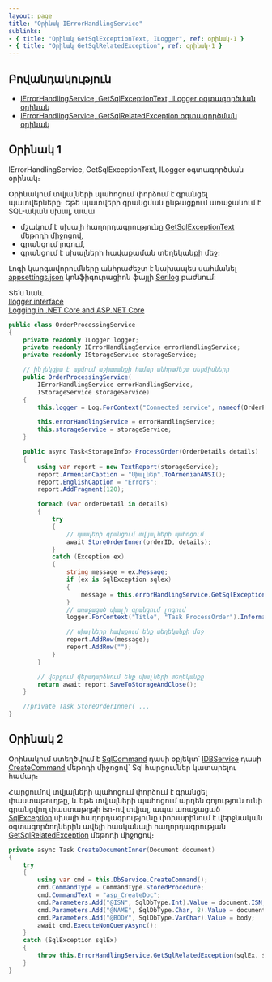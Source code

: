 ```yaml
---
layout: page
title: "Օրինակ IErrorHandlingService" 
sublinks:
- { title: "Օրինակ GetSqlExceptionText, ILogger", ref: օրինակ-1 }
- { title: "Օրինակ GetSqlRelatedException", ref: օրինակ-1 }
---
```


## Բովանդակություն
- [IErrorHandlingService, GetSqlExceptionText, ILogger օգտագործման օրինակ](#օրինակ-1)
- [IErrorHandlingService, GetSqlRelatedException օգտագործման օրինակ](#օրինակ-1)

## Օրինակ 1

IErrorHandlingService, GetSqlExceptionText, ILogger օգտագործման օրինակ։

Օրինակում տվյալների պահոցում փորձում է գրանցել պատվերները։ 
Եթե պատվերի գրանցման ընթացքում առաջանում է SQL-ական սխալ, ապա
- մշակում է սխալի հաղորդագրությունը [GetSqlExceptionText](#getsqlexceptiontext) մեթոդի միջոցով,
- գրանցում լոգում,
- գրանցում է սխալների հավաքաման տեղեկանքի մեջ։

Լոգի կարգավորումները անհրաժեշտ է նախապես սահմանել [appsettings.json](../../project/appsettings_json.md) կոնֆիգուրացիոն ֆայլի [Serilog](../../project/appsettings_json.md#serilog) բաժնում:

Տե՛ս նաև  
[Ilogger interface](https://learn.microsoft.com/en-us/dotnet/api/microsoft.extensions.logging.ilogger)  
[Logging in .NET Core and ASP.NET Core](https://learn.microsoft.com/en-us/aspnet/core/fundamentals/logging)

```c#
public class OrderProcessingService
{
    private readonly ILogger logger;
    private readonly IErrorHandlingService errorHandlingService;
    private readonly IStorageService storageService;

    // ինյեկցիա է արվում աշխատանքի համար անհրաժեշտ սերվիսները
    public OrderProcessingService(
        IErrorHandlingService errorHandlingService, 
        IStorageService storageService)
    {
        this.logger = Log.ForContext("Connected service", nameof(OrderProcessingService));

        this.errorHandlingService = errorHandlingService;
        this.storageService = storageService;
    }

    public async Task<StorageInfo> ProcessOrder(OrderDetails details)
    {
        using var report = new TextReport(storageService);
        report.ArmenianCaption = "Սխալներ".ToArmenianANSI();
        report.EnglishCaption = "Errors";
        report.AddFragment(120);

        foreach (var orderDetail in details)
        {
            try
            {
                // պատվերի գրանցում տվյալների պահոցում
                await StoreOrderInner(orderID, details);
            }
            catch (Exception ex)
            {
                string message = ex.Message;
                if (ex is SqlException sqlex)
                {
                    message = this.errorHandlingService.GetSqlExceptionText(sqlex);
                }
                // առաջացած սխալի գրանցում լոգում
                logger.ForContext("Title", "Task ProcessOrder").Information(message);

                // սխալները հավաքում ենք տեղեկանքի մեջ
                report.AddRow(message);
                report.AddRow("");
            }
        }

        // վերջում վերադարձնում ենք սխալների տեղեկանքը
        return await report.SaveToStorageAndClose();
    }

    //private Task StoreOrderInner( ...
}
```

## Օրինակ 2

Օրինակում ստեղծվում է [SqlCommand](https://learn.microsoft.com/en-us/dotnet/api/microsoft.data.sqlclient.sqlcommand) դասի օբյեկտ՝ [IDBService](../services/IDBService.md) դասի [CreateCommand](../services/IDBService.md#createcommand) մեթոդի միջոցով` Sql հարցումներ կատարելու համար։

Հարցումով տվյալների պահոցում փորձում է գրանցել փաստաթուղթը, և եթե տվյալների պահոցում արդեն գոյություն ունի գրանցվող փաստաթղթի isn-ով տվյալ, ապա առաջացած [SqlException](https://learn.microsoft.com/en-us/dotnet/api/microsoft.data.sqlclient.sqlexception) սխալի հաղորդագրությունը փոխարինում է վերջնական օգտագործողներին ավելի հասկանալի հաղորդագրության [GetSqlRelatedException](#getsqlrelatedexception) մեթոդի միջոցով։

```c#
private async Task CreateDocumentInner(Document document)
{
    try
    {
        using var cmd = this.DbService.CreateCommand();
        cmd.CommandType = CommandType.StoredProcedure;
        cmd.CommandText = "asp_CreateDoc";
        cmd.Parameters.Add("@ISN", SqlDbType.Int).Value = document.ISN;
        cmd.Parameters.Add("@NAME", SqlDbType.Char, 8).Value = document.Description.DocType;
        cmd.Parameters.Add("@BODY", SqlDbType.VarChar).Value = body;
        await cmd.ExecuteNonQueryAsync();
    }
    catch (SqlException sqlEx)
    {
        throw this.ErrorHandlingService.GetSqlRelatedException(sqlEx, $"Համակարգի սիստեմային {document.ISN} համարի(ISN) կրկնություն");
    }
}
```
